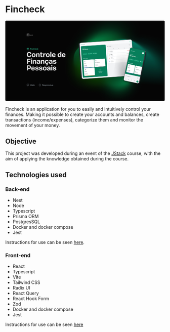 # Fincheck

<p align="center" >
   <img src=".github/img/fincheck.jpg">
</p>

Fincheck is an application for you to easily and intuitively control your finances. Making it possible to create your accounts and balances, create transactions (income/expenses), categorize them and monitor the movement of your money.

## Objective

This project was developed during an event of the [JStack](https://jstack.com.br/) course, with the aim of applying the knowledge obtained during the course.

##  Technologies used

### Back-end

<ul>
   <li>Nest</li>
   <li>Node</li>
   <li>Typescript</li>
   <li>Prisma ORM</li>
   <li>PostgresSQL</li>
   <li>Docker and docker compose</li>
   <li>Jest</li>
</ul>

Instructions for use can be seen [here](https://github.com/mateusgiroletti/fincheck/tree/main/backend).

### Front-end

<ul>
   <li>React</li>
   <li>Typescript</li>
   <li>Vite</li>
   <li>Tailwind CSS</li>
   <li>Radix UI</li>
   <li>React Query</li>
   <li>React Hook Form</li>
   <li>Zod</li>
   <li>Docker and docker compose</li>
   <li>Jest</li>
</ul>

Instructions for use can be seen [here](https://github.com/mateusgiroletti/fincheck/tree/main/frontend)